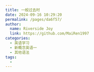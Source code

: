 ```yaml
---
title: 一般过去时
date: 2024-09-16 10:29:20
permalink: /pages/da6f57/
author:
  name: Riverside Joy
  link: https://github.com/MaiRen1997
categories:
  - 英语学习
  - 新概念英语一
  - 其他语法
tags:
  - 
---
```

